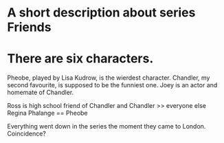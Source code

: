 A short description about series Friends
=========================================

# There are six characters.

Pheobe, played by Lisa Kudrow, is the wierdest character.
Chandler, my second favourite, is supposed to be the funniest one.
Joey is an actor and homemate of Chandler.

Ross is high school friend of Chandler and Chandler >> everyone else
Regina Phalange == Pheobe

Everything went down in the series the moment they came to London.
Coincidence?

